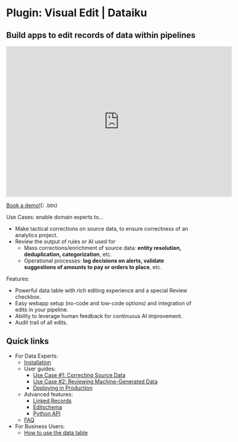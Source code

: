 # Plugin: Visual Edit | Dataiku

## Build apps to edit records of data within pipelines

<iframe src="https://www.loom.com/embed/7b79e45e755544f8baf1ff3ed1bf60ee" frameborder="0" webkitallowfullscreen="" mozallowfullscreen="" allowfullscreen="" style="height: 400px; width: 600px"></iframe>

[Book a demo!](https://calendar.google.com/calendar/u/0/appointments/schedules/AcZssZ1cgQ-IQ2k2eJMm6mUrZxabQgtPSSwaZ9TgNcHcnaUDvrqfweAkf-B7xzZbTSNyYeSRc2smgLbp){: .btn}

Use Cases: enable domain experts to...

* Make tactical corrections on source data, to ensure correctness of an analytics project.
* Review the output of rules or AI used for
  * Mass corrections/enrichment of source data: **entity resolution, deduplication, categorization**, etc.
  * Operational processes: **log decisions on alerts, validate suggestions of amounts to pay or orders to place**, etc.

Features:

* Powerful data table with rich editing experience and a special Review checkbox.
* Easy webapp setup (no-code and low-code options) and integration of edits in your pipeline.
* Ability to leverage human feedback for continuous AI improvement.
* Audit trail of all edits.

## Quick links

* For Data Experts:
  * [Installation](install-plugin)
  * User guides:
    * [Use Case #1: Correcting Source Data](get-started)
    * [Use Case #2: Reviewing Machine-Generated Data](reviewing)
    * [Deploying in Production](deploy)
  * Advanced features:
    * [Linked Records](linked-records)
    * [Editschema](editschema)
    * [Python API](get-started-crud-python-api)
  * [FAQ](faq)
* For Business Users:
  * [How to use the data table](data-table-features)